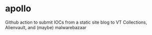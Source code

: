 # apollo
Github action to submit IOCs from a static site blog to VT Collections, Alienvault, and (maybe) malwarebazaar

